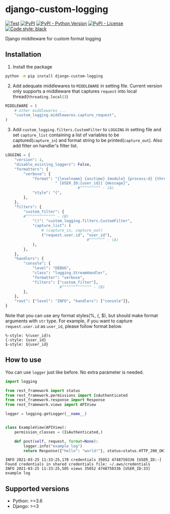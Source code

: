 # django-custom-logging

[comment]: <> ([![Release]&#40;https://github.com/sh-cho/django-custom-logging/actions/workflows/release.yml/badge.svg&#41;]&#40;https://github.com/sh-cho/django-custom-logging/actions/workflows/release.yml&#41;)
[![Test](https://github.com/sh-cho/django-custom-logging/actions/workflows/test.yml/badge.svg)](https://github.com/sh-cho/django-custom-logging/actions/workflows/test.yml)
[![PyPI](https://img.shields.io/pypi/v/django-custom-logging)](https://pypi.python.org/pypi/django-custom-logging/)
[![PyPI - Python Version](https://img.shields.io/pypi/pyversions/django-custom-logging)](https://pypi.python.org/pypi/django-custom-logging/)
[![PyPI - License](https://img.shields.io/pypi/l/django-custom-logging)](https://github.com/sh-cho/django-custom-logging/blob/master/LICENSE)
[![Code style: black](https://img.shields.io/badge/code%20style-black-000000.svg)](https://github.com/psf/black)

Django middleware for custom format logging


## Installation
1. Install the package
```sh
python -m pip install django-custom-logging
```
2. Add adequate middlewares to `MIDDLEWARE` in setting file. Current version only supports a middleware that captures `request` into local thread(`threading.local()`)
```python
MIDDLEWARE = (
    # other middlewares ...
    "custom_logging.middlewares.capture_request",
)
```
3. Add `custom_logging.filters.CustomFilter` to `LOGGING` in setting file and set `capture_list` containing a list of variables to be captured(`capture_in`) and format string to be printed(`capture_out`). Also add filter on handler's filter list.
```python
LOGGING = {
    "version": 1,
    "disable_existing_loggers": False,
    "formatters": {
        "verbose": {
            "format": "{levelname} {asctime} {module} {process:d} {thread:d}"
                      " [USER_ID:{user_id}] {message}",
                                #^^^^^^^^^ - (A)
            "style": "{",
        },
    },
    "filters": {
        "custom_filter": {
        #^^^^^^^^^^^^^ - (B)
            "()": "custom_logging.filters.CustomFilter",
            "capture_list": (
                # (capture_in, capture_out)
                ("request.user.id", "user_id"),
                                    #^^^^^^^ - (A)
            ),
        },
    },
    "handlers": {
        "console": {
            "level": "DEBUG",
            "class": "logging.StreamHandler",
            "formatter": "verbose",
            "filters": ["custom_filter"],
                        #^^^^^^^^^^^^^ - (B)
        },
    },
    "root": {"level": "INFO", "handlers": ["console"]},
}
```
Note that you can use any format styles(%, {, $), but should make format arguments with `str` type. For example, if you want to capture `request.user.id` as `user_id`, please follow format below.
```
%-style: %(user_id)s
{-style: {user_id}
$-style: ${user_id}
```


## How to use
You can use `logger` just like before. No extra parameter is needed.

```python
import logging

from rest_framework import status
from rest_framework.permissions import IsAuthenticated
from rest_framework.response import Response
from rest_framework.views import APIView

logger = logging.getLogger(__name__)


class ExampleView(APIView):
    permission_classes = (IsAuthenticated,)

    def post(self, request, format=None):
        logger.info("example log")
        return Response({"hello": "world!"}, status=status.HTTP_200_OK)
```

```
INFO 2021-03-25 11:33:25,170 credentials 35052 4748750336 [USER_ID:-] Found credentials in shared credentials file: ~/.aws/credentials
INFO 2021-03-25 11:33:25,505 views 35052 4748750336 [USER_ID:33] example log
```


## Supported versions
- Python: >=3.6
- Django: >=3
